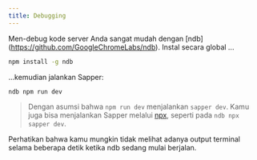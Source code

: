 ```yaml
---
title: Debugging
---
```


Men-debug kode server Anda sangat mudah dengan [ndb] (https://github.com/GoogleChromeLabs/ndb). Instal secara global ...

```bash
npm install -g ndb
```

...kemudian jalankan Sapper:

```bash
ndb npm run dev
```

> Dengan asumsi bahwa `npm run dev` menjalankan `sapper dev`. Kamu juga bisa menjalankan Sapper melalui [npx](https://blog.npmjs.org/post/162869356040/introducing-npx-an-npm-package-runner), seperti pada `ndb npx sapper dev`.

Perhatikan bahwa kamu mungkin tidak melihat adanya output terminal selama beberapa detik ketika ndb sedang mulai berjalan.
